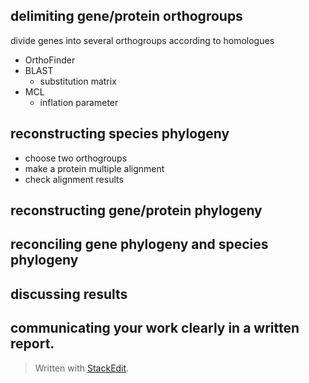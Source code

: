 ## delimiting gene/protein orthogroups
divide genes into several orthogroups according to homologues
- OrthoFinder
- BLAST
	- substitution matrix
- MCL
	- inflation parameter
## reconstructing species phylogeny
- choose two orthogroups
- make a protein multiple alignment
- check alignment results
## reconstructing gene/protein phylogeny
## reconciling gene phylogeny and species phylogeny
## discussing results
## communicating your work clearly in a written report.


> Written with [StackEdit](https://stackedit.io/).
<!--stackedit_data:
eyJoaXN0b3J5IjpbLTE0MjY5MTIxODIsLTE2ODQwOTA4OTQsLT
E4ODMxNTUyMTAsNjA0NzgsLTg3NDAzODUwMl19
-->